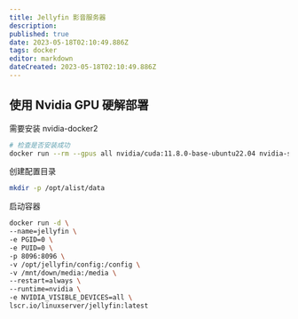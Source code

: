```yaml
---
title: Jellyfin 影音服务器
description: 
published: true
date: 2023-05-18T02:10:49.886Z
tags: docker
editor: markdown
dateCreated: 2023-05-18T02:10:49.886Z
---
```



## 使用 Nvidia GPU 硬解部署
需要安装 nvidia-docker2
```bash
# 检查是否安装成功
docker run --rm --gpus all nvidia/cuda:11.8.0-base-ubuntu22.04 nvidia-smi
```

创建配置目录
```bash
mkdir -p /opt/alist/data
```

启动容器
```bash
docker run -d \
--name=jellyfin \
-e PGID=0 \
-e PUID=0 \
-p 8096:8096 \
-v /opt/jellyfin/config:/config \
-v /mnt/down/media:/media \
--restart=always \
--runtime=nvidia \
-e NVIDIA_VISIBLE_DEVICES=all \
lscr.io/linuxserver/jellyfin:latest
```
